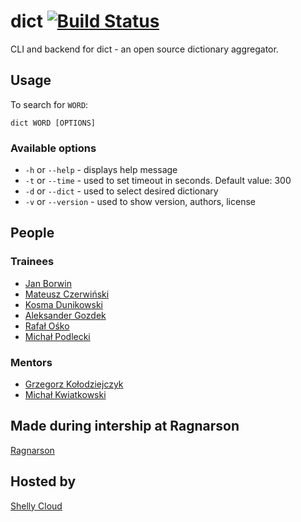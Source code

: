 # dict [![Build Status](https://secure.travis-ci.org/Ragnarson/dict-gem.png?branch=master)](http://travis-ci.org/Ragnarson/dict-gem)
CLI and backend for dict - an open source dictionary aggregator.

## Usage ##
To search for `WORD`:

    dict WORD [OPTIONS]

### Available options ###

  - `-h` or `--help` 	- displays help message
  - `-t` or `--time` 	- used to set timeout in seconds. Default value: 300
  - `-d` or `--dict` 	- used to select desired dictionary
  - `-v` or `--version`	- used to show version, authors, license


## People

### Trainees
- [Jan Borwin](https://github.com/janiuuuu)
- [Mateusz Czerwiński](https://github.com/mrfustrr)
- [Kosma Dunikowski](https://github.com/kdunee)
- [Aleksander Gozdek](https://github.com/alexgozdek)
- [Rafał Ośko](https://github.com/rekosko)
- [Michał Podlecki](https://github.com/michalpodlecki)

### Mentors
- [Grzegorz Kołodziejczyk](https://github.com/grk)
- [Michał Kwiatkowski](https://github.com/mkwiatkowski)

## Made during intership at Ragnarson
[Ragnarson](http://ragnarson.com/)

## Hosted by
[Shelly Cloud](https://shellycloud.com/)